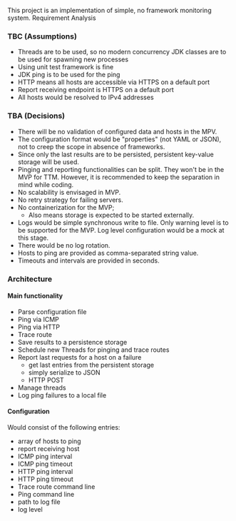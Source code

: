 This project is an implementation of simple, no framework monitoring system.
Requirement Analysis

### TBC (Assumptions)
- Threads are to be used, so no modern concurrency JDK classes are to be used for spawning new processes
- Using unit test framework is fine
- JDK ping is to be used for the ping
- HTTP means all hosts are accessible via HTTPS on a default port
- Report receiving endpoint is HTTPS on a default port
- All hosts would be resolved to IPv4 addresses

### TBA (Decisions)
- There will be no validation of configured data and hosts in the MPV.
- The configuration format would be "properties" (not YAML or JSON), not to creep the scope in absence of frameworks.
- Since only the last results are to be persisted, persistent key-value storage will be used.
- Pinging and reporting functionalities can be split. They won't be in the MVP for TTM. However, it is recommended to keep the separation in mind while coding.
- No scalability is envisaged in MVP.
- No retry strategy for failing servers.
- No containerization for the MVP; 
  - Also means storage is expected to be started externally.
- Logs would be simple synchronous write to file. Only warning level is to be supported for the MVP. Log level configuration would be a mock at this stage.
- There would be no log rotation.
- Hosts to ping are provided as comma-separated string value.
- Timeouts and intervals are provided in seconds.

### Architecture

#### Main functionality
- Parse configuration file
- Ping via ICMP 
- Ping via HTTP
- Trace route
- Save results to a persistence storage
- Schedule new Threads for pinging and trace routes
- Report last requests for a host on a failure
  - get last entries from the persistent storage
  - simply serialize to JSON
  - HTTP POST
- Manage threads
- Log ping failures to a local file

#### Configuration
Would consist of the following entries:
- array of hosts to ping
- report receiving host
- ICMP ping interval
- ICMP ping timeout
- HTTP ping interval
- HTTP ping timeout
- Trace route command line
- Ping command line
- path to log file
- log level 
